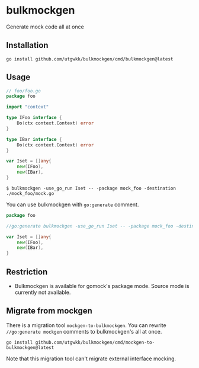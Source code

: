 # bulkmockgen

Generate mock code all at once

## Installation

```
go install github.com/utgwkk/bulkmockgen/cmd/bulkmockgen@latest
```

## Usage

```go
// foo/foo.go
package foo

import "context"

type IFoo interface {
	Do(ctx context.Context) error
}

type IBar interface {
	Do(ctx context.Context) error
}

var Iset = []any{
	new(IFoo),
	new(IBar),
}
```

```
$ bulkmockgen -use_go_run Iset -- -package mock_foo -destination ./mock_foo/mock.go
```

You can use bulkmockgen with `go:generate` comment.

```go
package foo

//go:generate bulkmockgen -use_go_run Iset -- -package mock_foo -destination ./mock_foo/mock.go

var Iset = []any{
	new(IFoo),
	new(IBar),
}
```

## Restriction

- Bulkmockgen is available for gomock's package mode. Source mode is currently not available.

## Migrate from mockgen

There is a migration tool `mockgen-to-bulkmockgen`. You can rewrite `//go:generate mockgen` comments to bulkmockgen's all at once.

```
go install github.com/utgwkk/bulkmockgen/cmd/mockgen-to-bulkmockgen@latest
```

Note that this migration tool can't migrate external interface mocking.
